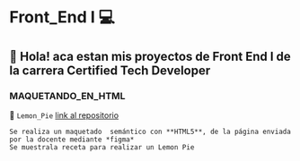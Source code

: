 # Front_End I 💻

## 👋 Hola! aca estan mis proyectos de Front End I de la carrera Certified Tech Developer

###  MAQUETANDO_EN_HTML 

🍋 `Lemon_Pie` [link al repositorio](https://github.com/fllorgarcia/Front_End)
  
    
    Se realiza un maquetado  semántico con **HTML5**, de la página enviada por la docente mediante *figma*
    Se muestrala receta para realizar un Lemon Pie
    
 
